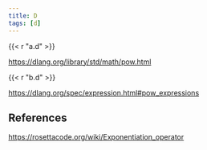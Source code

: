 ```yaml
---
title: D
tags: [d]
---
```


{{< r "a.d" >}}

<https://dlang.org/library/std/math/pow.html>

{{< r "b.d" >}}

<https://dlang.org/spec/expression.html#pow_expressions>

## References

<https://rosettacode.org/wiki/Exponentiation_operator>
